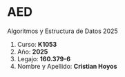 # AED
Algoritmos y Estructura de Datos 2025
1. Curso: **K1053**
2. Año: **2025**
3. Legajo: **160.379-6**
4. Nombre y Apellido: **Cristian Hoyos**
